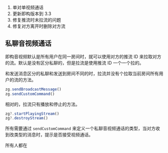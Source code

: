1. 单对单视频通话
2. 更新即构版本到 3.3
3. 修复推流时未拉流的问题
4. 修复对方离开时删除对方流
## 私聊音视频通话

即构音视频默认是所有用户在同一房间时，就可以使用对方的推流 ID 来拉取对方的流。默认是没有区分私聊的，但是拉流是使用推流 ID 一个一个拉的。

和发送消息区分的私聊和发送到房间不同的时，拉流并没有个拉取当前房间所有用户的流的方法。

```ts
zg.sendBroadcastMessage()
zg.sendCustomCommand()
```

相对的，拉流只有播放和停止的方法。

```ts
zg?.startPlayingStream()
zg?.destroyStream()
```

所有需要通过 `sendCustomCommand` 来定义一个私聊音视频通话的类型，当对方收到改类型的消息时，提示是否接受视频通话。

所有人都在